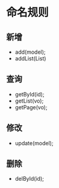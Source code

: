 # 命名规则

## 新增
* add(model);
* addList(List<model>)

## 查询
* getById(id);
* getList(vo);
* getPage(vo);

## 修改
* update(model);

## 删除
* delById(id);




